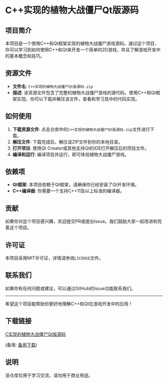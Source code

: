 # C++实现的植物大战僵尸Qt版源码

## 项目简介

本项目是一个使用C++和Qt框架实现的植物大战僵尸游戏源码。通过这个项目，你可以学习到如何使用C++和Qt来开发一个简单的2D游戏，并且了解游戏开发中的基本概念和技巧。

## 资源文件

- **文件名**: `C++实现的植物大战僵尸Qt版源码.zip`
- **描述**: 该资源文件包含了完整的植物大战僵尸游戏的源代码，使用C++和Qt框架实现。你可以下载并解压该文件，查看和学习其中的代码实现。

## 如何使用

1. **下载资源文件**: 点击仓库中的`C++实现的植物大战僵尸Qt版源码.zip`文件进行下载。
2. **解压文件**: 下载完成后，解压该ZIP文件到你的本地目录。
3. **打开项目**: 使用Qt Creator或其他支持Qt的IDE打开解压后的项目文件。
4. **编译和运行**: 编译项目并运行，即可体验植物大战僵尸游戏。

## 依赖项

- **Qt框架**: 本项目依赖于Qt框架，请确保你已经安装了Qt开发环境。
- **C++编译器**: 你需要一个支持C++11及以上标准的编译器。

## 贡献

如果你对这个项目感兴趣，欢迎提交PR或提出Issue。我们鼓励大家一起改进和完善这个项目。

## 许可证

本项目采用MIT许可证，详情请参阅`LICENSE`文件。

## 联系我们

如果你有任何问题或建议，可以通过GitHub的Issue功能联系我们。

---

希望这个项目能帮助你更好地理解C++和Qt在游戏开发中的应用！

## 下载链接
[C实现的植物大战僵尸Qt版源码](https://pan.quark.cn/s/2ac269f75077) 

(备用: [备用下载](https://pan.baidu.com/s/1j42csECkcfFjSuCPpKDE0Q?pwd=1234))

## 说明

该仓库仅用于学习交流，请勿用于商业用途。
